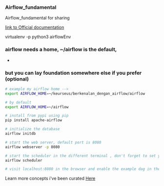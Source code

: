 ### Airflow_fundamental
Airflow_fundamental for sharing

 [link to Official documentation](http://airflow.apache.org/)

virtualenv -p python3 airflowEnv

### airflow needs a home, ~/airflow is the default,
-
### but you can lay foundation somewhere else if you prefer (optional)

```bash
# example my airflow home --> 
export AIRFLOW_HOME=~/keurseus/berkenalan_dengan_airflow/airflow

# by default
export AIRFLOW_HOME=~/airflow
```

```bash
# install from pypi using pip
pip install apache-airflow

# initialize the database
airflow initdb

# start the web server, default port is 8080
airflow webserver -p 8080 

# start the scheduler in the different terminal , don't forget to set your AIRFLOW_HOME also
airflow scheduler

# visit localhost:8080 in the browser and enable the example dag in the home page
```

Learn more concepts i've been curated [Here](https://github.com/mini-workshop-DS-internal/Airflow_fundamental/blob/master/airflow_fundamental_notes.md)

